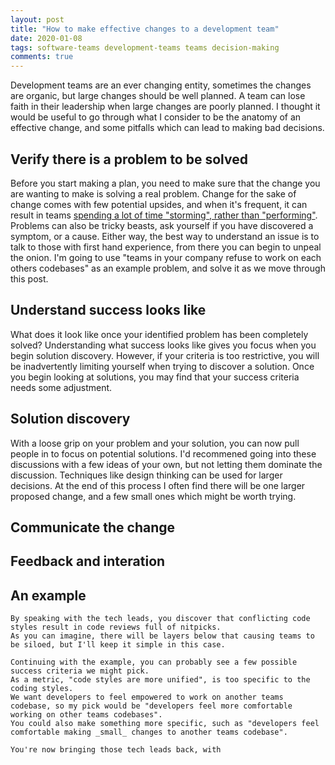 ```yaml
---
layout: post
title: "How to make effective changes to a development team"
date: 2020-01-08
tags: software-teams development-teams teams decision-making
comments: true
---
```


Development teams are an ever changing entity, sometimes the changes are organic, but large changes should be well planned.
A team can lose faith in their leadership when large changes are poorly planned.
I thought it would be useful to go through what I consider to be the anatomy of an effective change, and some pitfalls which can lead to making bad decisions.

## Verify there is a problem to be solved

Before you start making a plan, you need to make sure that the change you are wanting to make is solving a real problem.
Change for the sake of change comes with few potential upsides, and when it's frequent, it can result in teams [spending a lot of time "storming", rather than "performing"](https://www.mindtools.com/pages/article/newLDR_86.htm).
Problems can also be tricky beasts, ask yourself if you have discovered a symptom, or a cause.
Either way, the best way to understand an issue is to talk to those with first hand experience, from there you can begin to unpeal the onion. I'm going to use "teams in your company refuse to work on each others codebases" as an example problem, and solve it as we move through this post.

## Understand success looks like

What does it look like once your identified problem has been completely solved?
Understanding what success looks like gives you focus when you begin solution discovery.
However, if your criteria is too restrictive, you will be inadvertently limiting yourself when trying to discover a solution.
Once you begin looking at solutions, you may find that your success criteria needs some adjustment.

## Solution discovery

With a loose grip on your problem and your solution, you can now pull people in to focus on potential solutions.
I'd recommened going into these discussions with a few ideas of your own, but not letting them dominate the discussion.
Techniques like design thinking can be used for larger decisions.
At the end of this process I often find there will be one larger proposed change, and a few small ones which might be worth trying.

## Communicate the change

## Feedback and interation

## An example

    By speaking with the tech leads, you discover that conflicting code styles result in code reviews full of nitpicks.
    As you can imagine, there will be layers below that causing teams to be siloed, but I'll keep it simple in this case.

    Continuing with the example, you can probably see a few possible success criteria we might pick.
    As a metric, "code styles are more unified", is too specific to the coding styles.
    We want developers to feel empowered to work on another teams codebase, so my pick would be "developers feel more comfortable working on other teams codebases".
    You could also make something more specific, such as "developers feel comfortable making _small_ changes to another teams codebase".

    You're now bringing those tech leads back, with 